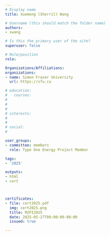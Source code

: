 ```yaml
---
# Display name
title: Xuemeng (Sherril) Wang

# Username (this should match the folder name)
authors:
- xwang

# Is this the primary user of the site?
superuser: false

# Role/position
role: 

Organizations/Affiliations:
organizations:
- name: Simon Fraser University
  url: https://sfu.ca

# education:
#   courses:
#   
# 
# 
# interests:
#   
# 
# social:
#    

user_groups:
- committee: members
  role: Type One Energy Project Member

tags:
- '2025'

outputs:
- html
- cert



certificates:
- file: cert2025.pdf
  img: cert2025.png
  title: M2PI2025
  date: 2025-05-27T09:00:00-08:00
  issued: true

---
```

